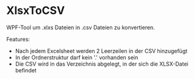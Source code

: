 # XlsxToCSV
WPF-Tool um .xlxs Dateien in .csv Dateien zu konvertieren.

Features:
- Nach jedem Excelsheet werden 2 Leerzeilen in der CSV hinzugefügt
- In der Ordnerstruktur darf kein '.' vorhanden sein
- Die CSV wird in das Verzeichnis abgelegt, in der sich die XLSX-Datei befindet

